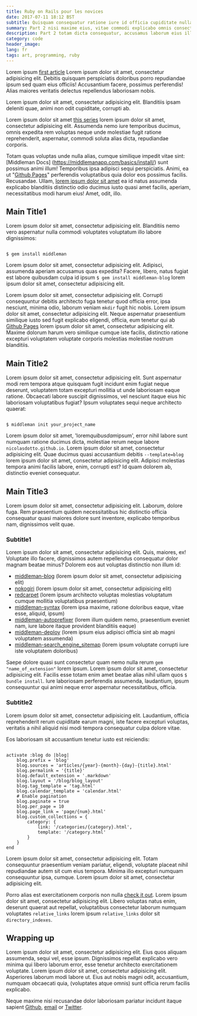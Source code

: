 ```yaml
---
title: Ruby on Rails pour les novices
date: 2017-07-11 18:12 BST
subtitle: Quisquam consequatur ratione iure id officia cupiditate nulla
summary: Part 2 nisi maxime eius, vitae commodi explicabo omnis consectetur, ex dolorem? Totam debitis corporis eius.
description: Part 2 totam dicta consequatur, accusamus laborum eius illum a, tempore, ducimus labore hic nobis nemo quibusdam veritatis quis.
category: code
header_image:
lang: fr
tags: art, programming, ruby
---
```


Lorem ipsum [first article](http://www.nicolasdotto.com/blog/loremipsum/) Lorem ipsum dolor sit amet, consectetur adipisicing elit. Debitis quisquam perspiciatis doloribus porro repudiandae ipsum sed quam eius officiis! Accusantium facere, possimus perferendis! Alias maiores veritatis delectus repellendus laboriosam nobis.

Lorem ipsum dolor sit amet, consectetur adipisicing elit. Blanditiis ipsam deleniti quae, animi non odit cupiditate, corrupti ab. 

Lorem ipsum dolor sit amet [this series](http://www.nicolasdotto.com/blog/loremipsum/) lorem ipsum dolor sit amet, consectetur adipisicing elit. Assumenda nemo iure temporibus ducimus, omnis expedita rem voluptas neque unde molestiae fugit ratione reprehenderit, aspernatur, commodi soluta alias dicta, repudiandae corporis.

Totam quas voluptas unde nulla alias, cumque similique impedit vitae sint:
[Middleman Docs]        (https://middlemanapp.com/basics/install/) sunt possimus animi illum! Temporibus ipsa adipisci sequi perspiciatis. Animi, ea ut "[Github Pages](https://pages.github.com)" perferendis voluptatibus quia dolor eos possimus facilis. Recusandae.
Ullam, [lorem ipsum dolor sit amet](http://www.nicolasdotto.com/starting-is-hard/) ea id natus assumenda explicabo blanditiis distinctio odio ducimus iusto quasi amet facilis, aperiam, necessitatibus modi harum eius! Amet, odit, illo.

## Main Title1
Lorem ipsum dolor sit amet, consectetur adipisicing elit. Blanditiis nemo vero aspernatur nulla commodi voluptates voluptatum illo labore dignissimos:

<pre><code class="language-bash">
$ gem install middleman
</code></pre>

Lorem ipsum dolor sit amet, consectetur adipisicing elit. Adipisci, assumenda aperiam accusamus quas expedita? Facere, libero, natus fugiat est labore quibusdam culpa id ipsum `$ gem install middleman-blog` lorem ipsum dolor sit amet, consectetur adipisicing elit.

Lorem ipsum dolor sit amet, consectetur adipisicing elit. Corrupti consequuntur debitis architecto fuga tenetur quod officia error, ipsa nesciunt, minima odio, laborum veniam `mkdir` fugit hic nobis. Lorem ipsum dolor sit amet, consectetur adipisicing elit. Neque aspernatur praesentium similique iusto sed fugit explicabo eligendi, officia, eum tenetur qui ab [Github Pages](https://pages.github.com) lorem ipsum dolor sit amet, consectetur adipisicing elit. Maxime dolorum harum vero similique cumque iste facilis, distinctio ratione excepturi voluptatem voluptate corporis molestias molestiae nostrum blanditiis.

## Main Title2
Lorem ipsum dolor sit amet, consectetur adipisicing elit. Sunt aspernatur modi rem tempora atque quisquam fugit incidunt enim fugiat neque deserunt, voluptatem totam excepturi mollitia ut unde laboriosam eaque ratione. Obcaecati labore suscipit dignissimos, vel nesciunt itaque eius hic laboriosam voluptatibus fugiat? Ipsum voluptates sequi neque architecto quaerat:

<pre><code class="language-bash">
$ middleman init your_project_name
</code></pre>

Lorem ipsum dolor sit amet, 'lorem*quibusdam*ipsum', error nihil labore sunt numquam ratione ducimus dicta, molestiae rerum neque labore `nicolasdotto.github.io`. Lorem ipsum dolor sit amet, consectetur adipisicing elit. Quae ducimus quasi accusantium debitis `--template=blog` lorem ipsum dolor sit amet, consectetur adipisicing elit. Adipisci molestias tempora animi facilis labore, enim, corrupti est? Id quam dolorem ab, distinctio eveniet consequatur.

## Main Title3
Lorem ipsum dolor sit amet, consectetur adipisicing elit. Laborum, dolore fuga. Rem praesentium quidem necessitatibus hic distinctio officia consequatur quasi maiores dolore sunt inventore, explicabo temporibus nam, dignissimos velit quae.

### Subtitle1
Lorem ipsum dolor sit amet, consectetur adipisicing elit. Quis, maiores, ex! Voluptate illo facere, dignissimos autem repellendus consequatur dolor magnam beatae minus? Dolorem eos aut voluptas distinctio non illum id:

- [middleman-blog](https://github.com/middleman/middleman-blog) (lorem ipsum dolor sit amet, consectetur adipisicing elit)
- [nokogiri](https://github.com/sparklemotion/nokogiri) (lorem ipsum dolor sit amet, consectetur adipisicing elit)
- [redcarpet](https://github.com/vmg/redcarpet) (lorem ipsum architecto voluptas molestias voluptatum cumque mollitia voluptatibus praesentium)
- [middleman-syntax](https://github.com/middleman/middleman-syntax) (lorem ipsa maxime, ratione doloribus eaque, vitae esse, aliquid, ipsum)
- [middleman-autoprefixer](https://github.com/middleman/middleman-autoprefixer) (lorem illum quidem nemo, praesentium eveniet nam, iure labore itaque provident blanditiis eaque)
- [middleman-deploy](https://github.com/middleman-contrib/middleman-deploy) (lorem ipsum eius adipisci officia sint ab magni voluptatem assumenda)
- [middleman-search\_engine\_sitemap](https://github.com/Aupajo/middleman-search_engine_sitemap) (lorem ipsum voluptate corrupti iure iste voluptatem doloribus)

Saepe dolore quasi sunt consectetur quam nemo nulla rerum `gem "name_of_extension"` lorem ipsum. Lorem ipsum dolor sit amet, consectetur adipisicing elit. Facilis esse totam enim amet beatae alias nihil ullam quos `$ bundle install`. Iure laboriosam perferendis assumenda, laudantium, ipsum consequuntur qui animi neque error aspernatur necessitatibus, officia. 

### Subtitle2
Lorem ipsum dolor sit amet, consectetur adipisicing elit. Laudantium, officia reprehenderit rerum cupiditate earum magni, iste facere excepturi voluptas, veritatis a nihil aliquid nisi modi tempora consequatur culpa dolore vitae.

Eos laboriosam sit accusantium tenetur iusto est reiciendis:

<pre><code class="language-ruby">
activate :blog do |blog|
    blog.prefix = 'blog'
    blog.sources = 'articles/{year}-{month}-{day}-{title}.html'
    blog.permalink = '{title}'
    blog.default_extension = '.markdown'
    blog.layout = '/blog/blog_layout'
    blog.tag_template = 'tag.html'
    blog.calendar_template = 'calendar.html'
    # Enable pagination
    blog.paginate = true
    blog.per_page = 10
    blog.page_link = 'page/{num}.html'
    blog.custom_collections = {
        category: {
            link: '/categories/{category}.html',
            template: '/category.html'
        }
    }
end
</pre></code>

Lorem ipsum dolor sit amet, consectetur adipisicing elit. Totam consequuntur praesentium veniam pariatur, eligendi, voluptate placeat nihil repudiandae autem sit cum eius tempora. Minima illo excepturi numquam consequuntur ipsa, cumque. Lorem ipsum dolor sit amet, consectetur adipisicing elit. 

Porro alias est exercitationem corporis non nulla [check it out](https://github.com/nicolasdotto/nicolasdotto.github.io/blog/source/config.rb). Lorem ipsum dolor sit amet, consectetur adipisicing elit. Libero voluptas natus enim, deserunt quaerat aut repellat, voluptatibus consectetur laborum numquam voluptates `relative_links` lorem ipsum `relative_links` dolor sit `directory_indexes`.

## Wrapping up
Lorem ipsum dolor sit amet, consectetur adipisicing elit. Eius quos aliquam assumenda, sequi vel, esse ipsum. Dignissimos repellat explicabo vero minima qui libero laborum error, esse tenetur architecto exercitationem voluptate.
Lorem ipsum dolor sit amet, consectetur adipisicing elit. Asperiores laborum modi labore ut. Eius aut nobis magni odit, accusantium, numquam obcaecati quia, (voluptates atque omnis) sunt officia rerum facilis explicabo.

Neque maxime nisi recusandae dolor laboriosam pariatur incidunt itaque sapient [Github](https://github.com/nicolasdotto/nicolasdotto.github.io), [email](http://www.nicolasdotto.com#contact) or [Twitter](http://www.twitter.com/nicodosw11).
